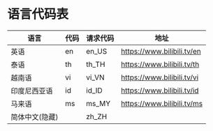 # 语言代码表

| 语言       | 代码  | 请求代码  | 地址                         | 
|----------|-----|-------|----------------------------|
| 英语       | en  | en_US | https://www.bilibili.tv/en |  
| 泰语       | th  | th_TH | https://www.bilibili.tv/th |  
| 越南语      | vi  | vi_VN | https://www.bilibili.tv/vi |    
| 印度尼西亚语   | id  | id_ID | https://www.bilibili.tv/id |   
| 马来语      | ms  | ms_MY | https://www.bilibili.tv/ms |   
| 简体中文(隐藏) |     | zh_ZH |                            |   

